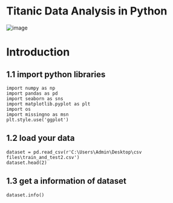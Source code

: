 # Titanic Data Analysis in Python
![image](https://github.com/user-attachments/assets/07a38ef2-021a-4843-b5e0-11c7ea4e4c50)


# Introduction

## 1.1 import python libraries 
```
import numpy as np
import pandas as pd
import seaborn as sns
import matplotlib.pyplot as plt
import os
import missingno as msn
plt.style.use('ggplot')
```
## 1.2 load your data
```
dataset = pd.read_csv(r'C:\Users\Admin\Desktop\csv files\train_and_test2.csv')
dataset.head(2)
```
## 1.3 get a information of dataset
```
dataset.info()
```
